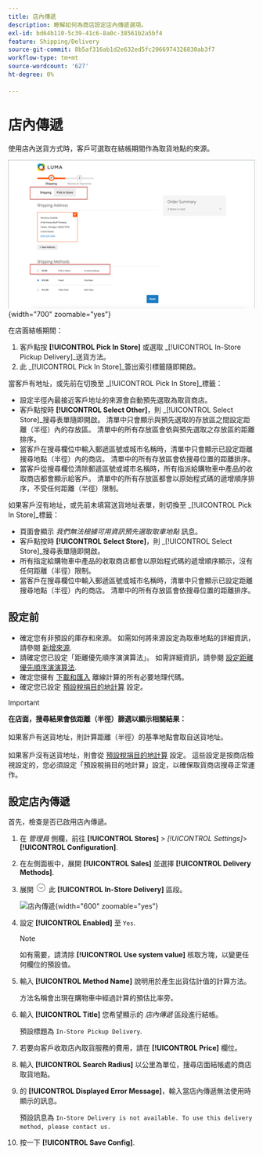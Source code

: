 ```yaml
---
title: 店內傳遞
description: 瞭解如何為商店設定店內傳遞選項。
exl-id: bd64b110-5c39-41c6-8a0c-38561b2a5bf4
feature: Shipping/Delivery
source-git-commit: 8b5af316ab1d2e632ed5fc2066974326830ab3f7
workflow-type: tm+mt
source-wordcount: '627'
ht-degree: 0%

---
```


# 店內傳遞

使用店內送貨方式時，客戶可選取在結帳期間作為取貨地點的來源。

![結帳時的店內傳遞方法](./assets/luma-in-store-example.png){width="700" zoomable="yes"}

在店面結帳期間：

1. 客戶點按 **[!UICONTROL Pick In Store]** 或選取 _[!UICONTROL In-Store Pickup Delivery]_送貨方法。
1. 此 _[!UICONTROL Pick In Store]_簽出索引標籤隨即開啟。

當客戶有地址，或先前在切換至 _[!UICONTROL Pick In Store]_標籤：

- 設定半徑內最接近客戶地址的來源會自動預先選取為取貨商店。
- 客戶點按時 **[!UICONTROL Select Other]**，則 _[!UICONTROL Select Store]_搜尋表單隨即開啟。 清單中只會顯示與預先選取的存放區之間設定距離（半徑）內的存放區。 清單中的所有存放區會依與預先選取之存放區的距離排序。
- 當客戶在搜尋欄位中輸入郵遞區號或城市名稱時，清單中只會顯示已設定距離搜尋地點（半徑）內的商店。 清單中的所有存放區會依搜尋位置的距離排序。
- 當客戶從搜尋欄位清除郵遞區號或城市名稱時，所有指派給購物車中產品的收取商店都會顯示給客戶。 清單中的所有存放區都會以原始程式碼的遞增順序排序，不受任何距離（半徑）限制。

如果客戶沒有地址，或先前未填寫送貨地址表單，則切換至 _[!UICONTROL Pick In Store]_標籤：

- 頁面會顯示 _我們無法根據可用資訊預先選取取車地點_ 訊息。
- 客戶點按時 **[!UICONTROL Select Store]**，則 _[!UICONTROL Select Store]_搜尋表單隨即開啟。
- 所有指定給購物車中產品的收取商店都會以原始程式碼的遞增順序顯示，沒有任何距離（半徑）限制。
- 當客戶在搜尋欄位中輸入郵遞區號或城市名稱時，清單中只會顯示已設定距離搜尋地點（半徑）內的商店。 清單中的所有存放區會依搜尋位置的距離排序。

## 設定前

- 確定您有非預設的庫存和來源。 如需如何將來源設定為取車地點的詳細資訊，請參閱 [新增來源](../inventory-management/sources-add.md).
- 請確定您已設定「距離優先順序演演算法」。 如需詳細資訊，請參閱 [設定距離優先順序演演算法](../inventory-management/distance-priority-algorithm.md).
- 確定您擁有 [下載和匯入](../inventory-management/cli.md#import-geocodes) 離線計算的所有必要地理代碼。
- 確定您已設定 [預設稅捐目的地計算](../configuration-reference/sales/tax.md#default-tax-destination-calculation) 設定。

>[!IMPORTANT]
>
>**在店面，搜尋結果會依距離（半徑）篩選以顯示相關結果：**<br><br>
>如果客戶有送貨地址，則計算距離（半徑）的基準地點會取自送貨地址。<br><br>
>如果客戶沒有送貨地址，則會從 [預設稅捐目的地計算](../configuration-reference/sales/tax.md#default-tax-destination-calculation) 設定。 這些設定是按商店檢視設定的，您必須設定「預設稅捐目的地計算」設定，以確保取貨商店搜尋正常運作。

## 設定店內傳遞

首先，檢查是否已啟用店內傳遞。

1. 在 _管理員_ 側欄，前往 **[!UICONTROL Stores]** > _[!UICONTROL Settings]_>**[!UICONTROL Configuration]**.

1. 在左側面板中，展開 **[!UICONTROL Sales]** 並選擇 **[!UICONTROL Delivery Methods]**.

1. 展開 ![展開選擇器](../assets/icon-display-expand.png) 此 **[!UICONTROL In-Store Delivery]** 區段。

   ![店內傳遞](../configuration-reference/sales/assets/delivery-methods-in-store-delivery.png){width="600" zoomable="yes"}

1. 設定 **[!UICONTROL Enabled]** 至 `Yes`.

   >[!NOTE]
   >
   >如有需要，請清除 **[!UICONTROL Use system value]** 核取方塊，以變更任何欄位的預設值。

1. 輸入 **[!UICONTROL Method Name]** 說明用於產生出貨估計值的計算方法。

   方法名稱會出現在購物車中經過計算的預估比率旁。

1. 輸入 **[!UICONTROL Title]** 您希望顯示的 _店內傳遞_ 區段進行結帳。

   預設標題為 `In-Store Pickup Delivery`.

1. 若要向客戶收取店內取貨服務的費用，請在 **[!UICONTROL Price]** 欄位。

1. 輸入 **[!UICONTROL Search Radius]** 以公里為單位，搜尋店面結帳處的商店取貨地點。

1. 的 **[!UICONTROL Displayed Error Message]**，輸入當店內傳遞無法使用時顯示的訊息。

   預設訊息為 `In-Store Delivery is not available. To use this delivery method, please contact us.`

1. 按一下 **[!UICONTROL Save Config]**.
